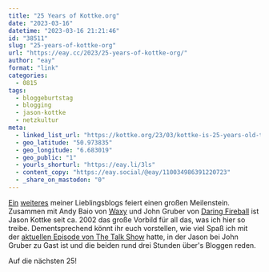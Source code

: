 ```yaml
---
title: "25 Years of Kottke.org"
date: "2023-03-16"
datetime: "2023-03-16 21:21:46"
id: "38511"
slug: "25-years-of-kottke-org"
url: "https://eay.cc/2023/25-years-of-kottke-org/"
author: "eay"
format: "link"
categories:
  - 0815
tags:
  - bloggeburtstag
  - blogging
  - jason-kottke
  - netzkultur
meta:
  - linked_list_url: "https://kottke.org/23/03/kottke-is-25-years-old-today"
  - geo_latitude: "50.973835"
  - geo_longitude: "6.683019"
  - geo_public: "1"
  - yourls_shorturl: "https://eay.li/3ls"
  - content_copy: "https://eay.social/@eay/110034986391220723"
  - _share_on_mastodon: "0"
---
```


[Ein](https://eay.cc/2022/waxy-org-turns-20/) [weiteres](https://eay.cc/2022/daring-fireball-20/) meiner Lieblingsblogs feiert einen großen Meilenstein. Zusammen mit Andy Baio von [Waxy](https://waxy.org/) und John Gruber von [Daring Fireball](https://daringfireball.net/) ist Jason Kottke seit ca. 2002 das große Vorbild für all das, was ich hier so treibe. Dement­sprechend könnt ihr euch vorstellen, wie viel Spaß ich mit der [aktuellen Episode von The Talk Show](https://daringfireball.net/thetalkshow/2023/03/11/ep-370) hatte, in der Jason bei John Gruber zu Gast ist und die beiden rund drei Stunden über's Bloggen reden.

Auf die nächsten 25!
